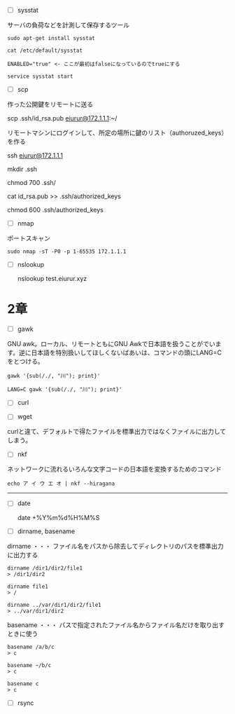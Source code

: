 - [ ] sysstat

サーバの負荷などを計測して保存するツール

    sudo apt-get install sysstat

    cat /etc/default/sysstat

    ENABLED="true" <- ここが最初はfalseになっているのでtrueにする

    service sysstat start

- [ ] scp

作った公開鍵をリモートに送る

  scp .ssh/id_rsa.pub eiurur@172.1.1.1:~/


リモートマシンにログインして、所定の場所に鍵のリスト（authoruzed_keys）を作る

  ssh eiurur@172.1.1.1

  mkdir .ssh

  chmod 700 .ssh/

  cat id_rsa.pub >> .ssh/authorized_keys

  chmod 600 .ssh/authorized_keys


- [ ] nmap

ポートスキャン

    sudo nmap -sT -P0 -p 1-65535 172.1.1.1


- [ ] nslookup

    nslookup test.eiurur.xyz

# 2章

- [ ] gawk

GNU awk。ローカル、リモートともにGNU Awkで日本語を扱うことがでいます。逆に日本語を特別扱いしてほしくないばあいは、コマンドの頭にLANG=Cをとつける。

    gawk '{sub(/./, "川"); print}'

    LANG=C gawk '{sub(/./, "川"); print}'

- [ ] curl

- [ ] wget

curlと違て、デフォルトで得たファイルを標準出力ではなくファイルに出力してしまう。

- [ ] nkf

ネットワークに流れるいろんな文字コードの日本語を変換するためのコマンド

    echo ア イ ウ エ オ | nkf --hiragana


-----

- [ ] date

    date +%Y%m%d%H%M%S

- [ ] dirname, basename

dirname ・・・ ファイル名をパスから除去してディレクトリのパスを標準出力に出力する

    dirname /dir1/dir2/file1
    > /dir1/dir2

    dirname file1
    > /

    dirname ../var/dir1/dir2/file1
    > ../var/dir1/dir2

basename ・・・ パスで指定されたファイル名からファイル名だけを取り出すときに使う

    basename /a/b/c
    > c

    basename ~/b/c
    > c

    basename c
    > c

- [ ] rsync

